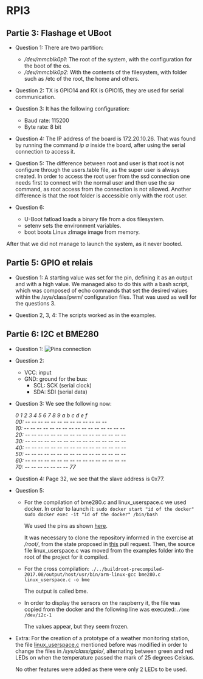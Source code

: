 # RPI3

## Partie 3: Flashage et UBoot

* Question 1: There are two partition:
  - */dev/mmcblk0p1*: The root of the system, with the configuration for the boot of the os.
  - */dev/mmcblk0p2*: With the contents of the filesystem, with folder such as /etc of the root, the home and others.

* Question 2: TX is GPIO14 and RX is GPIO15, they are used for serial communication.

* Question 3: It has the following configuration:
  - Baud rate: 115200
  - Byte rate: 8 bit

* Question 4: The IP address of the board is 172.20.10.26. That was found by running the command *ip a* inside the board, after using the serial connection to access it.

* Question 5: The difference between root and user is that root is not configure through the users.table file, as the super user is always created. In order to access the root user from the ssd connection one needs first to connect with the normal user and then use the *su* command, as root access from the connection is not allowed. Another difference is that the root folder is accessible only with the root user.

* Question 6:
  - U-Boot fatload loads a binary file from a dos filesystem.
  - setenv sets the environment variables.
  - boot boots Linux zImage image from memory.
  
After that we did not manage to launch the system, as it never booted.


## Partie 5: GPIO et relais

* Question 1: A starting value was set for the pin, defining it as an output and with a high value. 
 We managed also to do this with a bash script, which was composed of echo commands that set the desired values within the /sys/class/pwm/ configuration files. That was used as well for the questions 3.

* Question 2, 3, 4: The scripts worked as in the examples. 

## Partie 6: I2C et BME280

* Question 1:
![Pins connection](pins.jpg)

* Question 2:
  - VCC: input
  - GND: ground
  for the bus:
    - SCL: SCK (serial clock)
    - SDA: SDI (serial data)

* Question 3: We see the following now:

  *0  1  2  3  4  5  6  7  8  9  a  b  c  d  e  f     
  00:          -- -- -- -- -- -- -- -- -- -- -- -- --  
  10: -- -- -- -- -- -- -- -- -- -- -- -- -- -- -- --  
  20: -- -- -- -- -- -- -- -- -- -- -- -- -- -- -- --  
  30: -- -- -- -- -- -- -- -- -- -- -- -- -- -- -- --  
  40: -- -- -- -- -- -- -- -- -- -- -- -- -- -- -- --  
  50: -- -- -- -- -- -- -- -- -- -- -- -- -- -- -- --  
  60: -- -- -- -- -- -- -- -- -- -- -- -- -- -- -- --  
  70: -- -- -- -- -- -- -- 77* 

* Question 4: Page 32, we see that the slave address is 0x77.

* Question 5: 
  - For the compilation of bme280.c and linux_userspace.c we used docker.
    In order to launch it: 
    `sudo docker start "id of the docker"`
    `sudo docker exec -it "id of the docker" /bin/bash`
    
    We used the pins as shown [here](https://www.velleman.eu/downloads/29/infosheets/vma335_scheme.pdf).

    It was necessary to clone the repository informed in the exercise at */root/*, from the state proposed in [this](https://github.com/BoschSensortec/BME280_driver/pull/80) pull request. Then, the source file linux_userspace.c was moved from the examples folder into the root of the project for it compiled.
  
  - For the cross compilation:
    `./../buildroot-precompiled-2017.08/output/host/usr/bin/arm-linux-gcc bme280.c linux_userspace.c -o bme`

    The output is called bme.
    
  - In order to display the sensors on the raspberry it, the file was copied from the docker and the following line was executed:`./bme /dev/i2c-1`

    The values appear, but they seem frozen.

* Extra:
  For the creation of a prototype of a weather monitoring station, the file [linux_userspace.c](linux_userspace.c) mentioned before was modified in order to change the files in */sys/class/gpio/*, alternating between green and red LEDs on when the temperature passed the mark of 25 degrees Celsius. 

  No other features were added as there were only 2 LEDs to be used.

